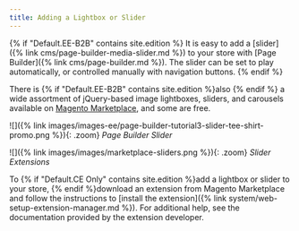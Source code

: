 ```yaml
---
title: Adding a Lightbox or Slider
---
```


{% if "Default.EE-B2B" contains site.edition %}
It is easy to add a [slider]({% link cms/page-builder-media-slider.md %}) to your store with [Page Builder]({% link cms/page-builder.md %}).
The slider can be set to play automatically, or controlled manually with navigation buttons.
{% endif %}

There is {% if "Default.EE-B2B" contains site.edition %}also {% endif %} a wide assortment of jQuery-based image lightboxes, sliders, and carousels available on [Magento Marketplace][1], and some are free.

<!--{% if "Default.EE-B2B" contains site.edition %}-->

![]({% link images/images-ee/page-builder-tutorial3-slider-tee-shirt-promo.png %}){: .zoom}
_Page Builder Slider_
<!--{% endif %}-->

![]({% link images/images/marketplace-sliders.png %}){: .zoom}
_Slider Extensions_

To {% if "Default.CE Only" contains site.edition %}add a lightbox or slider to your store, {% endif %}download an extension from Magento Marketplace and follow the instructions to [install the extension]({% link system/web-setup-extension-manager.md %}). For additional help, see the documentation provided by the extension developer.

[1]: https://marketplace.magento.com/catalogsearch/result?cat=8&amp;q=slider&amp;answers=
